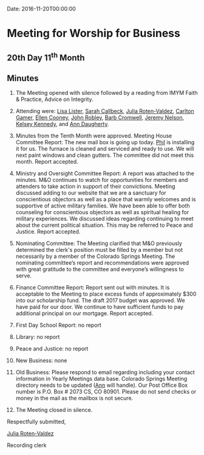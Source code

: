 Date: 2016-11-20T00:00:00

[AnnDaugherty]: /Friends/AnnDaugherty
[AnnGrantMartin]: /Friends/AnnGrantMartin
[BarbCromwell]: /Friends/BarbCromwell
[BillDurland]: /Friends/BillDurland
[CarltonGamer]: /Friends/CarltonGamer
[ConstanceGale]: /Friends/ConstanceGale
[EllenCooney]: /Friends/EllenCooney
[GenieDurland]: /Friends/GenieDurland
[HollyGrasso]: /Friends/HollyGrasso
[JeremyNelson]: /Friends/JeremyNelson
[JohnGallagher]: /Friends/JohnGallagher
[JohnRobey]: /Friends/JohnRobey
[JudithMcKay]: /Friends/JudithMcKay
[LindaSegar]: /Friends/LindaSegar
[LisaLister]: /Friends/LisaLister
[PeterLeVar]: /Friends/PeterLeVar
[JuliaRotenValdez]: /Friends/JuliaRotenValdez
[KenMcKay]: /Friends/KenMcKay
[KelseyKennedy]: /Friends/KelseyKennedy
[MollyWingate]: /Friends/MollyWingate
[NancyAndrews]: /Friends/NancyAndrews
[PhilFriesen]: /Friends/PhilFriesen
[SarahCallback]: /Friends/SarahCallback
[SherryMacMahon]: /Friends/SherryMacMahon]
[SueLauther]: /Friends/SueLauther


# Meeting for Worship for Business
## 20th Day 11<sup>th</sup> Month
## Minutes

1.  The Meeting opened with silence followed by a reading from IMYM Faith &amp; 
    Practice, Advice on Integrity. 

2.  Attending were: [Lisa Lister][LisaLister], [Sarah Callbeck][SarahCallback], 
    [Julia Roten-Valdez][JuliaRotenValdez], [Carlton Gamer][CarltonGamer], 
    [Ellen Cooney][EllenCooney], [John Robley][JohnRobey], [Barb Cromwell][BarbCromwell], 
    [Jeremy Nelson][JeremyNelson], [Kelsey Kennedy][KelseyKennedy], and [Ann Daugherty][AnnDaugherty]. 

3.  Minutes from the Tenth Month were approved.
    Meeting House Committee Report:  The new mail box is going up today. [Phil][PhilFriesen] is 
    installing it for us. The furnace is cleaned and serviced and ready to use. We will 
    next paint windows and clean gutters. The committee did not meet this month. Report accepted. 

4.  Ministry and Oversight Committee Report:  A report was attached to the minutes. M&amp;O 
    continues to watch for opportunities for members and attenders to take action in support 
    of their convictions. Meeting discussed adding to our website that we are a sanctuary 
    for conscientious objectors as well as a place that warmly welcomes and is supportive 
    of active military families. We have been able to offer both counseling for conscientious 
    objectors as well as spiritual healing for military experiences.  We discussed ideas 
    regarding continuing to meet about the current political situation. This may be referred 
    to Peace and Justice. Report accepted.

5.  Nominating Committee: The Meeting clarified that M&amp;O previously determined the 
    clerk's position must be filled by a member but not necessarily by a member of 
    the Colorado Springs Meeting. The nominating committee’s report and recommendations 
    were approved with great gratitude to the committee and everyone’s willingness to serve. 

6.  Finance Committee Report: Report sent out with minutes. It is acceptable to the Meeting 
    to place excess funds of approximately $300 into our scholarship fund. The draft 2017 
    budget was approved. We have paid for our door. We continue to have sufficient funds to 
    pay additional principal on our mortgage. Report accepted. 

7.  First Day School Report:  no report 

8.  Library: no report 

9.  Peace and Justice: no report

10. New Business: none

11. Old Business: Please respond to email regarding including your contact information in 
    Yearly Meetings data base.  Colorado Springs Meeting directory needs to be updated 
    ([Ann][AnnGrantMartin] will handle). Our Post Office Box number is P.O. Box # 2073  CS, CO 80901. Please 
    do not send checks or money in the mail as the mailbox is not secure. 

12. The Meeting closed in silence.

Respectfully submitted,


[Julia Roten-Valdez][JuliaRotenValdez]

Recording clerk
